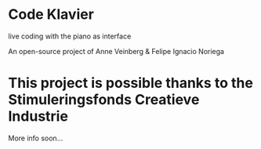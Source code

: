 # Code Klavier
live coding with the piano as interface

An open-source project of Anne Veinberg & Felipe Ignacio Noriega

# This project is possible thanks to the Stimuleringsfonds Creatieve Industrie

More info soon...
